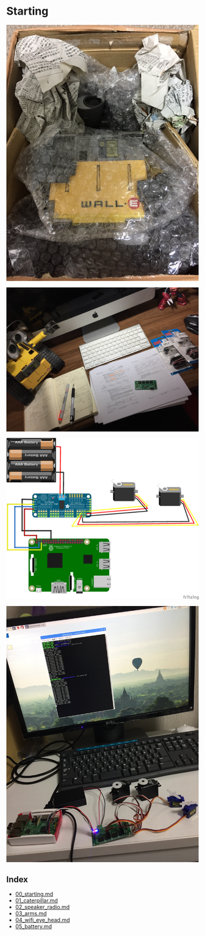 # Starting

![](pics/IMG_0173.JPG)

![](pics/IMG_0129.JPG)

![](pics/IMG_0127.PNG)

![](pics/IMG_0130.JPG)


## Index

* [00_starting.md]()
* [01_caterpillar.md]()
* [02_speaker_radio.md]()
* [03_arms.md]()
* [04_wifi_eye_head.md]()
* [05_battery.md]()
